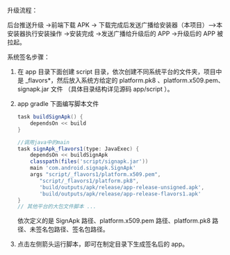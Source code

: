升级流程：

后台推送升级 ->前端下载 APK -> 下载完成后发送广播给安装器（本项目）-->本安装器执行安装操作 ->安装完成 ->发送广播给升级后的 APP ->升级后的 APP 被拉起。

系统签名步骤：

1. 在 app 目录下面创建 script 目录，依次创建不同系统平台的文件夹，项目中是 _flavors*，然后放入系统方给定的 platform.pk8 、platform.x509.pem、signapk.jar 文件 （具体目录结构详见源码 app/script ）。

2. app gradle 下面编写脚本文件

   ```groovy
   task buildSignApk() {
       dependsOn << build
   }
   
   //调用java中的main
   task signApk_flavors1(type: JavaExec) {
       dependsOn << buildSignApk
       classpath(files('script/signapk.jar'))
       main 'com.android.signapk.SignApk'
       args "script/_flavors1/platform.x509.pem",
          "script/_flavors1/platform.pk8",
          'build/outputs/apk/release/app-release-unsigned.apk',
          'build/outputs/apk/release/app-release-flavors1.apk'
   }
   // 其他平台的大包文件脚本 ...
   ```

   依次定义的是 SignApk 路径、platform.x509.pem 路径、platform.pk8 路径、未签名包路径、签名包路径。

3. 点击左侧箭头运行脚本，即可在制定目录下生成签名后的 app。